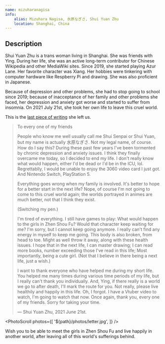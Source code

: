 ```yaml
---
name: mizuharanagisa
info:
    alias: Mizuhara Nagisa, 水原なぎさ, Shui Yuan Zhu
    location: Shanghai, China
---
```


## Description

Shui Yuan Zhu is a trans woman living in Shanghai.
She was friends with Ying.
During her life, she was an active long-term contributor for Chinese Wikipedia and other MediaWiki sites.
Since 2019, she started playing Azur Lane.
Her favorite character was Xiang.
Her hobbies were tinkering with computer hardware like Respberry Pi and drawing.
She was also proficient in Japanese.

Because of depression and other problems, she had to stop going to school since 2019;
because of inacceptance of her family and other problems she faced, her depression and anxiety got worse and started to suffer from insomnia.
On 2021 July 21st, she took her own life to leave this cruel world.

This is the [last piece of writing](https://pbs.twimg.com/media/E6odBBBVIAAM-Zt?format=jpg&name=4096x4096) she left us.

> To every one of my friends
>
> People who know me well usually call me Shui Senpai or Shui Yuan, but my name is actually 水原なぎさ.
> Not my legal name, of course.
> How do I say this?
> During these past few years I've been tormented by chronic depression and anxiety issues.
> I think they finally overcame me today,
> so I decided to end my life.
> I don't really know what would happen,
> either I'd be dead or I'd be in the ICU, lol.
> Regrettablly, I would be unable to enjoy the 3060 video card I just got.
> And Nintendo Switch, PlayStation 5.
>
> Everything goes wrong when my family is involved.
> It's better to hope for a better start in the next life?
> Nope, of course I'm not going to come to this cruel world again;
> the worlds portrayed in animes are much better, not that I think they exist.
>
> (Switching my pen.)
>
> I'm tired of everything.
> I still have games to play:
> What would happen to the girls in Zhen Shou Fu?
> Would that character keep waiting for me?
> I'm sorry, but I cannot keep going anymore.
> I really can't find any energy in myself to keep me going.
> This body is also broken, from head to toe.
> Might as well throw it away, along with these health issues.
> I hope that in the next life,
> I can master drawing;
> I can read more books, number exceeding those I've read in this life;
> Most importantly, being a cute girl.
> (Not that I believe in there being a next life, just a wish.)
>
> I want to thank everyone who have helped me during my short life.
> You helped me many times during various time periods of my life,
> but I really can't thank you individually.
> And, Ying, if there really is a world we go to after death,
> I'll mark the route for you.
> Not really, please live healthily and happily in this life.
> Oh, I forgot.
> I have a Vtuber video to watch, I'm going to watch that now.
> Once again, thank you, every one of my friends.
> Sorry for taking your time.
>
> — Shui Yuan Zhu, 2021 June 21st.

<PhotoScroll photos={[
    '${path}/photos/letter.jpg',
]} />

Wish you to be able to meet the girls in Zhen Shou Fu and live happily in another world,
after leaving all of this world's sufferings behind.
